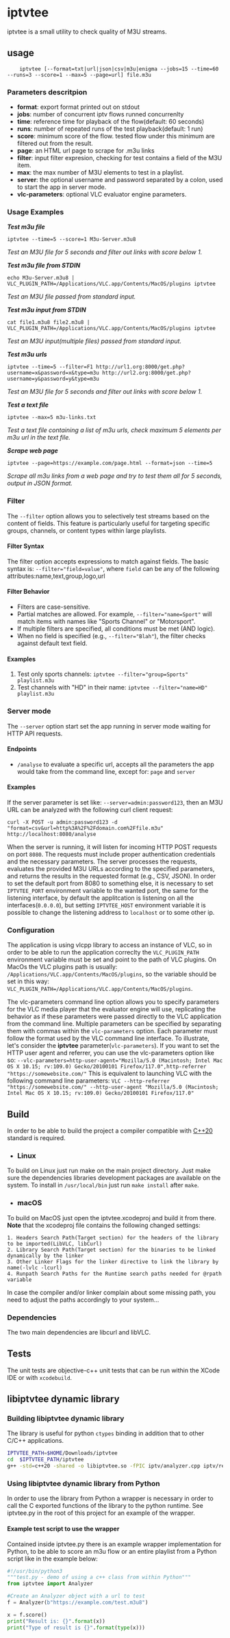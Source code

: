 #  iptvtee 
iptvtee is a small utility to check quality of M3U streams.

## usage

```
    iptvtee [--format=txt|url|json|csv|m3u|enigma --jobs=15 --time=60 --runs=3 --score=1 --max=5 --page=url] file.m3u
```
### Parameters descritpion 

 - **format**: export format printed out on stdout
 - **jobs**: number of concurrent iptv flows runned concurrenlty
 - **time**: reference time for playback of the flow(default: 60 seconds)
 - **runs**: number of repeated runs of the test playback(default: 1 run)
 - **score**: minimum score of the flow. tested flow under this minimum are filtered out from the result.
 - **page**: an HTML url page to scrape for .m3u links
 - **filter**: input filter expresion, checking for test contains a field of the M3U item.
 - **max**: the max number of M3U elements to test in a playlist.
 - **server**: the optional username and password separated by a colon, used to start the app in server mode.
 - **vlc-parameters**: optional VLC evaluator engine parameters.
 
### Usage Examples

**_Test m3u file_**
```
iptvtee --time=5 --score=1 M3u-Server.m3u8
```
_Test an M3U file for 5 seconds and filter out links with score below 1._

**_Test m3u file from STDIN_**
```
echo M3u-Server.m3u8 | VLC_PLUGIN_PATH=/Applications/VLC.app/Contents/MacOS/plugins iptvtee
```
_Test an M3U file passed from standard input._

**_Test m3u input from STDIN_**
```
cat file1.m3u8 file2.m3u8 | VLC_PLUGIN_PATH=/Applications/VLC.app/Contents/MacOS/plugins iptvtee
```
_Test an M3U input(multiple files) passed from standard input._

**_Test m3u urls_**
```
iptvtee --time=5 --filter=F1 http://url1.org:8000/get.php?username=x&password=x&type=m3u http://url2.org:8000/get.php?username=y&password=y&type=m3u
```
_Test an M3U file for 5 seconds and filter out links with score below 1._

**_Test a text file_**
```
iptvtee --max=5 m3u-links.txt
```
_Test a text file containing a list of m3u urls, check maximum 5 elements per m3u url in the text file._

**_Scrape web page_**
```
iptvtee --page=https://example.com/page.html --format=json --time=5 
```
_Scrape all m3u links from a web page and try to test them all for 5 seconds, output in JSON format._

### Filter

The `--filter` option allows you to selectively test streams based on the content of fields. This feature is particularly useful for targeting specific groups, channels, or content types within large playlists.

#### Filter Syntax

The filter option accepts expressions to match against fields. The basic syntax is: `--filter="field=value"`, where `field` can be any of the following attributes:name,text,group,logo,url

#### Filter Behavior

- Filters are case-sensitive.
- Partial matches are allowed. For example, `--filter="name=Sport"` will match items with names like "Sports Channel" or "Motorsport".
- If multiple filters are specified, all conditions must be met (AND logic).
- When no field is specified (e.g., `--filter="Blah"`), the filter checks against default text field.

#### Examples

1. Test only sports channels: `iptvtee --filter="group=Sports" playlist.m3u`
2. Test channels with "HD" in their name: `iptvtee --filter="name=HD" playlist.m3u`

### Server mode

The `--server` option start set the app running in server mode waiting for HTTP API requests.

#### Endpoints

- `/analyse` to evaluate a specific url, accepts all the parameters the app would take from the command line, except for: `page` and `server`

#### Examples

If the server parameter is set like: `--server=admin:password123`, then an M3U URL can be analyzed with the following curl client request:

```
curl -X POST -u admin:password123 -d "format=csv&url=http%3A%2F%2Fdomain.com%2Ffile.m3u" http://localhost:8080/analyse
```

When the server is running, it will listen for incoming HTTP POST requests on port `8080`. The requests must include proper authentication credentials and the necessary parameters. The server processes the requests, evaluates the provided M3U URLs according to the specified parameters, and returns the results in the requested format (e.g., CSV, JSON).
In order to set the default port from 8080 to something else, it is necessary to set `IPTVTEE_PORT` environment variable to the wanted port, the same for the listening interface, by default the applitcation is listening on all the interfaces(`0.0.0.0`), but setting `IPTVTEE_HOST` environment variable it is possible to change the listening address to `localhost` or to some other ip.

### Configuration

The application is using vlcpp library to access an instance of VLC, so in order to be able to run the application correclty the `VLC_PLUGIN_PATH` environment variable must be set and point to the path of VLC plugins.
On MacOs the VLC plugins path is usually: `/Applications/VLC.app/Contents/MacOS/plugins`, so the variable should be set in this way: `VLC_PLUGIN_PATH=/Applications/VLC.app/Contents/MacOS/plugins`.

The vlc-parameters command line option allows you to specify parameters for the VLC media player that the evaluator engine will use, replicating the behavior as if these parameters were passed directly to the VLC application from the command line. Multiple parameters can be specified by separating them with commas within the `vlc-parameters` option. Each parameter must follow the format used by the VLC command line interface.
To illustrate, let's consider the **iptvtee** parameter(`vlc-parameters`). If you want to set the HTTP user agent and referrer, you can use the vlc-parameters option like so:
 `--vlc-parameters=http-user-agent="Mozilla/5.0 (Macintosh; Intel Mac OS X 10.15; rv:109.0) Gecko/20100101 Firefox/117.0",http-referrer "https://somewebsite.com/"` 
 This is equivalent to launching VLC with the following command line parameters:
  ```VLC --http-referrer "https://somewebsite.com/" --http-user-agent "Mozilla/5.0 (Macintosh; Intel Mac OS X 10.15; rv:109.0) Gecko/20100101 Firefox/117.0"```

## Build

In order to be able to build the project a compiler compatible with [C++20](https://en.wikipedia.org/wiki/C%2B%2B20) standard is required.

* ### Linux
To build on Linux just run make on the main project directory.
Just make sure the dependencies libraries development packages are available on the system.
To install in `/usr/local/bin` just run `make install` after `make`.

* ### macOS
To build on MacOS just open the iptvtee.xcodeproj and build it from there.
**Note** that the xcodeproj file contains the following changed settings:

    1. Headers Search Path(Target section) for the headers of the library to be imported(LibVLC, libCurl)
    2. Library Search Path(Target section) for the binaries to be linked dynamically by the linker
    3. Other Linker Flags for the linker directive to link the library by name(-lvlc -lcurl) 
    4. Runpath Search Paths for the Runtime search paths needed for @rpath variable

In case the compiler and/or linker complain about some missing path, you need to adjust the paths accordingly to your system...

### Dependencies
The two main dependencies are libcurl and libVLC.

## Tests

The unit tests are objective-c++ unit tests that can be run within the XCode IDE or with `xcodebuild`. 

## libiptvtee dynamic library
### Building libiptvtee dynamic library
The library is useful for python `ctypes` binding in addition that to other C/C++ applications.

```bash
IPTVTEE_PATH=$HOME/Downloads/iptvtee
cd  $IPTVTEE_PATH/iptvtee
g++ -std=c++20 -shared -o libiptvtee.so -fPIC iptv/analyzer.cpp iptv/report.cpp iptv/exporter.cpp iptv/evaluator.cpp iptv/playlist.cpp iptv/http/downloader.cpp -lcurl -lvlc -I/Applications/VLC.app/Contents/MacOS/include/ -I$IPTVTEE_PATH/libs -Iutils/ -L/Applications/VLC.app/Contents/MacOS/lib/
```

### Using libiptvtee dynamic library from Python
In order to use the library from Python a wrapper is necessary in order to call the C exported functions of the library to the python runtime. 
See iptvtee.py in the root of this project for an example of the wrapper.

#### Example test script to use the wrapper

Contained inside iptvtee.py there is an example wrapper implementation for Python, to be able to score 
an m3u flow or an entire playlist from a Python script like in the example below:

```python
#!/usr/bin/python3
"""test.py - demo of using a c++ class from within Python"""
from iptvtee import Analyzer

#Create an Analyzer object with a url to test
f = Analyzer(b"https://example.com/test.m3u8")

x = f.score()
print("Result is: {}".format(x))
print("Type of result is {}".format(type(x)))
```
